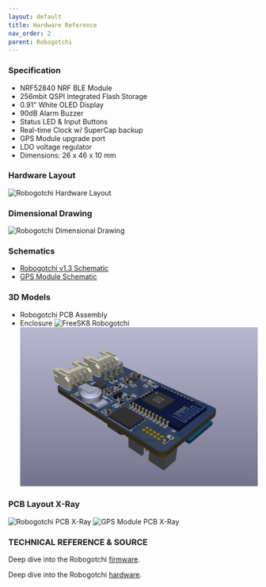 ```yaml
---
layout: default
title: Hardware Reference
nav_order: 2
parent: Robogotchi
---
```




### Specification

* NRF52840 NRF BLE Module
* 256mbit QSPI Integrated Flash Storage
* 0.91" White OLED Display
* 90dB Alarm Buzzer
* Status LED & Input Buttons
* Real-time Clock w/ SuperCap backup
* GPS Module upgrade port
* LDO voltage regulator
* Dimensions: 26 x 46 x 10 mm

### Hardware Layout

![Robogotchi Hardware Layout](https://codex.freesk8.org/assets/images/robogotchi/Robogotchi-pinout.png)

### Dimensional Drawing

![Robogotchi Dimensional Drawing](https://codex.freesk8.org/assets/images/robogotchi/Robogotchi-Dimensions.PNG)

### Schematics
* [Robogotchi v1.3 Schematic](https://github.com/FreeSK8/FreeSK8-Robogotchi-Hardware/blob/main/Circuits/FreeSK8-Robogotchi-v1.4.pdf)
* [GPS Module Schematic](https://github.com/FreeSK8/FreeSK8-Robogotchi-Hardware/blob/main/Circuits/FreeSK8-GPS-v1.1.pdf)

### 3D Models
* Robogotchi PCB Assembly
* Enclosure 
![FreeSK8 Robogotchi ](https://codex.freesk8.org/assets/images/robogotchi/Robogotchi-render2.PNG)
![](./assets/images/robogotchi/Robogotchi-render.PNG)

### PCB Layout X-Ray

![Robogotchi PCB X-Ray](https://codex.freesk8.org/assets/images/robogotchi/Robogotchi-Xray.png)
![GPS Module PCB X-Ray](https://codex.freesk8.org/assets/images/robogotchi/GPS-Xray.png)


### TECHNICAL REFERENCE & SOURCE

Deep dive into the Robogotchi [firmware](https://github.com/FreeSK8/FreeSK8-Robogotchi-Firmware/).

Deep dive into the Robogotchi [hardware](https://github.com/FreeSK8/FreeSK8-Robogotchi-Hardware/).
